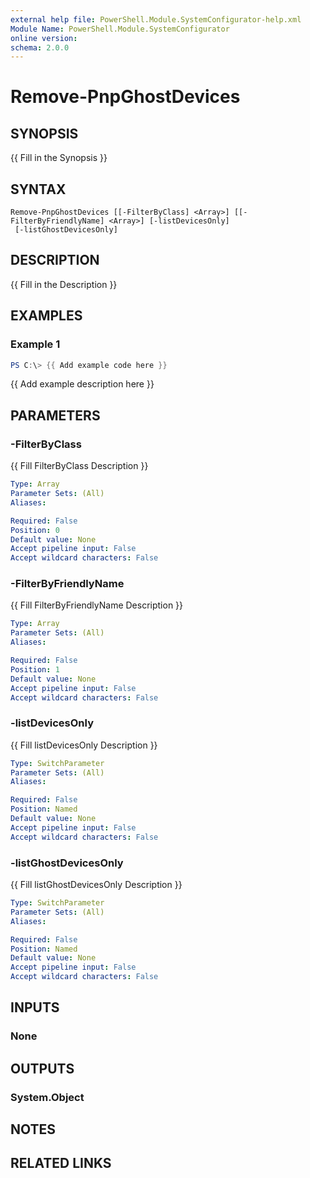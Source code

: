 ```yaml
---
external help file: PowerShell.Module.SystemConfigurator-help.xml
Module Name: PowerShell.Module.SystemConfigurator
online version:
schema: 2.0.0
---
```


# Remove-PnpGhostDevices

## SYNOPSIS
{{ Fill in the Synopsis }}

## SYNTAX

```
Remove-PnpGhostDevices [[-FilterByClass] <Array>] [[-FilterByFriendlyName] <Array>] [-listDevicesOnly]
 [-listGhostDevicesOnly]
```

## DESCRIPTION
{{ Fill in the Description }}

## EXAMPLES

### Example 1
```powershell
PS C:\> {{ Add example code here }}
```

{{ Add example description here }}

## PARAMETERS

### -FilterByClass
{{ Fill FilterByClass Description }}

```yaml
Type: Array
Parameter Sets: (All)
Aliases:

Required: False
Position: 0
Default value: None
Accept pipeline input: False
Accept wildcard characters: False
```

### -FilterByFriendlyName
{{ Fill FilterByFriendlyName Description }}

```yaml
Type: Array
Parameter Sets: (All)
Aliases:

Required: False
Position: 1
Default value: None
Accept pipeline input: False
Accept wildcard characters: False
```

### -listDevicesOnly
{{ Fill listDevicesOnly Description }}

```yaml
Type: SwitchParameter
Parameter Sets: (All)
Aliases:

Required: False
Position: Named
Default value: None
Accept pipeline input: False
Accept wildcard characters: False
```

### -listGhostDevicesOnly
{{ Fill listGhostDevicesOnly Description }}

```yaml
Type: SwitchParameter
Parameter Sets: (All)
Aliases:

Required: False
Position: Named
Default value: None
Accept pipeline input: False
Accept wildcard characters: False
```

## INPUTS

### None

## OUTPUTS

### System.Object
## NOTES

## RELATED LINKS
